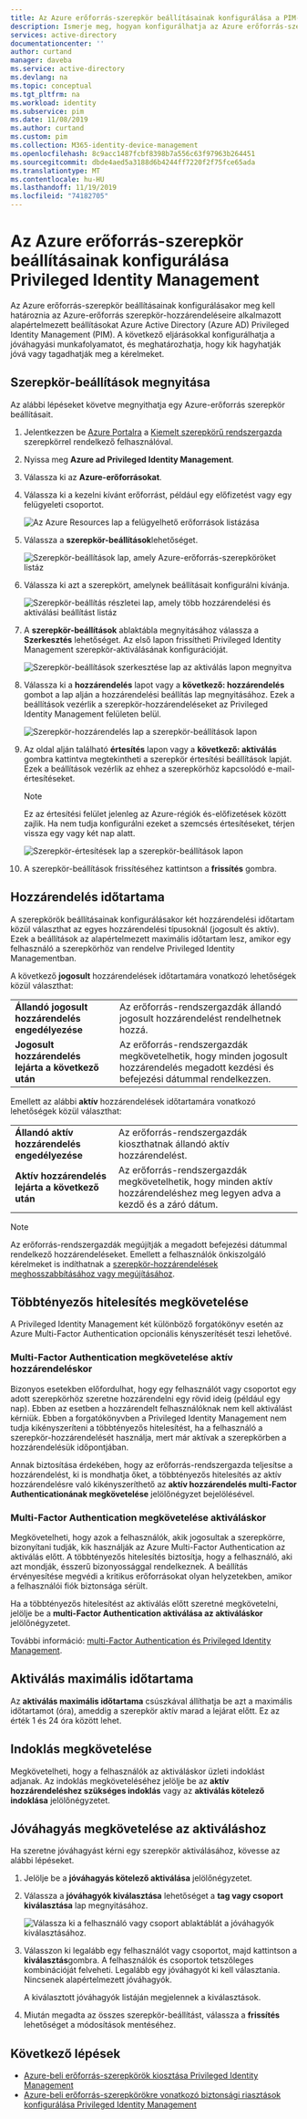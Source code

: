 ```yaml
---
title: Az Azure erőforrás-szerepkör beállításainak konfigurálása a PIM-ben – Azure AD | Microsoft Docs
description: Ismerje meg, hogyan konfigurálhatja az Azure erőforrás-szerepkör beállításait a Azure AD Privileged Identity Management (PIM) szolgáltatásban.
services: active-directory
documentationcenter: ''
author: curtand
manager: daveba
ms.service: active-directory
ms.devlang: na
ms.topic: conceptual
ms.tgt_pltfrm: na
ms.workload: identity
ms.subservice: pim
ms.date: 11/08/2019
ms.author: curtand
ms.custom: pim
ms.collection: M365-identity-device-management
ms.openlocfilehash: 8c9acc1487fcbf8398b7a556c63f97963b264451
ms.sourcegitcommit: dbde4aed5a3188d6b4244ff7220f2f75fce65ada
ms.translationtype: MT
ms.contentlocale: hu-HU
ms.lasthandoff: 11/19/2019
ms.locfileid: "74182705"
---
```

# <a name="configure-azure-resource-role-settings-in-privileged-identity-management"></a>Az Azure erőforrás-szerepkör beállításainak konfigurálása Privileged Identity Management

Az Azure erőforrás-szerepkör beállításainak konfigurálásakor meg kell határoznia az Azure-erőforrás szerepkör-hozzárendeléseire alkalmazott alapértelmezett beállításokat Azure Active Directory (Azure AD) Privileged Identity Management (PIM). A következő eljárásokkal konfigurálhatja a jóváhagyási munkafolyamatot, és meghatározhatja, hogy kik hagyhatják jóvá vagy tagadhatják meg a kérelmeket.

## <a name="open-role-settings"></a>Szerepkör-beállítások megnyitása

Az alábbi lépéseket követve megnyithatja egy Azure-erőforrás szerepkör beállításait.

1. Jelentkezzen be [Azure Portalra](https://portal.azure.com/) a [Kiemelt szerepkörű rendszergazda](../users-groups-roles/directory-assign-admin-roles.md#privileged-role-administrator) szerepkörrel rendelkező felhasználóval.

1. Nyissa meg **Azure ad Privileged Identity Management**.

1. Válassza ki az **Azure-erőforrásokat**.

1. Válassza ki a kezelni kívánt erőforrást, például egy előfizetést vagy egy felügyeleti csoportot.

    ![Az Azure Resources lap a felügyelhető erőforrások listázása](./media/pim-resource-roles-configure-role-settings/resources-list.png)

1. Válassza a **szerepkör-beállítások**lehetőséget.

    ![Szerepkör-beállítások lap, amely Azure-erőforrás-szerepköröket listáz](./media/pim-resource-roles-configure-role-settings/resources-role-settings.png)

1. Válassza ki azt a szerepkört, amelynek beállításait konfigurálni kívánja.

    ![Szerepkör-beállítás részletei lap, amely több hozzárendelési és aktiválási beállítást listáz](./media/pim-resource-roles-configure-role-settings/resources-role-setting-details.png)

1. A **szerepkör-beállítások** ablaktábla megnyitásához válassza a **Szerkesztés** lehetőséget. Az első lapon frissítheti Privileged Identity Management szerepkör-aktiválásának konfigurációját.

    ![Szerepkör-beállítások szerkesztése lap az aktiválás lapon megnyitva](./media/pim-resource-roles-configure-role-settings/role-settings-activation-tab.png)

1. Válassza ki a **hozzárendelés** lapot vagy a **következő: hozzárendelés** gombot a lap alján a hozzárendelési beállítás lap megnyitásához. Ezek a beállítások vezérlik a szerepkör-hozzárendeléseket az Privileged Identity Management felületen belül.

    ![Szerepkör-hozzárendelés lap a szerepkör-beállítások lapon](./media/pim-resource-roles-configure-role-settings/role-settings-assignment-tab.png)

1. Az oldal alján található **értesítés** lapon vagy a **következő: aktiválás** gombra kattintva megtekintheti a szerepkör értesítési beállítások lapját. Ezek a beállítások vezérlik az ehhez a szerepkörhöz kapcsolódó e-mail-értesítéseket.

    > [!NOTE]
    > Ez az értesítési felület jelenleg az Azure-régiók és-előfizetések között zajlik. Ha nem tudja konfigurálni ezeket a szemcsés értesítéseket, térjen vissza egy vagy két nap alatt.

    ![Szerepkör-értesítések lap a szerepkör-beállítások lapon](./media/pim-resource-roles-configure-role-settings/role-settings-notification-tab.png)

1. A szerepkör-beállítások frissítéséhez kattintson a **frissítés** gombra.

## <a name="assignment-duration"></a>Hozzárendelés időtartama

A szerepkörök beállításainak konfigurálásakor két hozzárendelési időtartam közül választhat az egyes hozzárendelési típusoknál (jogosult és aktív). Ezek a beállítások az alapértelmezett maximális időtartam lesz, amikor egy felhasználó a szerepkörhöz van rendelve Privileged Identity Managementban.

A következő **jogosult** hozzárendelések időtartamára vonatkozó lehetőségek közül választhat:

| | |
| --- | --- |
| **Állandó jogosult hozzárendelés engedélyezése** | Az erőforrás-rendszergazdák állandó jogosult hozzárendelést rendelhetnek hozzá. |
| **Jogosult hozzárendelés lejárta a következő után** | Az erőforrás-rendszergazdák megkövetelhetik, hogy minden jogosult hozzárendelés megadott kezdési és befejezési dátummal rendelkezzen. |

Emellett az alábbi **aktív** hozzárendelések időtartamára vonatkozó lehetőségek közül választhat:

| | |
| --- | --- |
| **Állandó aktív hozzárendelés engedélyezése** | Az erőforrás-rendszergazdák kioszthatnak állandó aktív hozzárendelést. |
| **Aktív hozzárendelés lejárta a következő után** | Az erőforrás-rendszergazdák megkövetelhetik, hogy minden aktív hozzárendeléshez meg legyen adva a kezdő és a záró dátum. |

> [!NOTE]
> Az erőforrás-rendszergazdák megújítják a megadott befejezési dátummal rendelkező hozzárendeléseket. Emellett a felhasználók önkiszolgáló kérelmeket is indíthatnak a [szerepkör-hozzárendelések meghosszabbításához vagy megújításához](pim-resource-roles-renew-extend.md).

## <a name="require-multi-factor-authentication"></a>Többtényezős hitelesítés megkövetelése

A Privileged Identity Management két különböző forgatókönyv esetén az Azure Multi-Factor Authentication opcionális kényszerítését teszi lehetővé.

### <a name="require-multi-factor-authentication-on-active-assignment"></a>Multi-Factor Authentication megkövetelése aktív hozzárendeléskor

Bizonyos esetekben előfordulhat, hogy egy felhasználót vagy csoportot egy adott szerepkörhöz szeretne hozzárendelni egy rövid ideig (például egy nap). Ebben az esetben a hozzárendelt felhasználóknak nem kell aktiválást kérniük. Ebben a forgatókönyvben a Privileged Identity Management nem tudja kikényszeríteni a többtényezős hitelesítést, ha a felhasználó a szerepkör-hozzárendelését használja, mert már aktívak a szerepkörben a hozzárendelésük időpontjában.

Annak biztosítása érdekében, hogy az erőforrás-rendszergazda teljesítse a hozzárendelést, ki is mondhatja őket, a többtényezős hitelesítés az aktív hozzárendelésre való kikényszeríthető az **aktív hozzárendelés multi-Factor Authenticationának megkövetelése** jelölőnégyzet bejelölésével.

### <a name="require-multi-factor-authentication-on-activation"></a>Multi-Factor Authentication megkövetelése aktiváláskor

Megkövetelheti, hogy azok a felhasználók, akik jogosultak a szerepkörre, bizonyítani tudják, kik használják az Azure Multi-Factor Authentication az aktiválás előtt. A többtényezős hitelesítés biztosítja, hogy a felhasználó, aki azt mondják, ésszerű bizonyossággal rendelkeznek. A beállítás érvényesítése megvédi a kritikus erőforrásokat olyan helyzetekben, amikor a felhasználói fiók biztonsága sérült.

Ha a többtényezős hitelesítést az aktiválás előtt szeretné megkövetelni, jelölje be a **multi-Factor Authentication aktiválása az aktiváláskor** jelölőnégyzetet.

További információ: [multi-Factor Authentication és Privileged Identity Management](pim-how-to-require-mfa.md).

## <a name="activation-maximum-duration"></a>Aktiválás maximális időtartama

Az **aktiválás maximális időtartama** csúszkával állíthatja be azt a maximális időtartamot (óra), ameddig a szerepkör aktív marad a lejárat előtt. Ez az érték 1 és 24 óra között lehet.

## <a name="require-justification"></a>Indoklás megkövetelése

Megkövetelheti, hogy a felhasználók az aktiváláskor üzleti indoklást adjanak. Az indoklás megköveteléséhez jelölje be az **aktív hozzárendeléshez szükséges indoklás** vagy az **aktiválás kötelező indoklása** jelölőnégyzetet.

## <a name="require-approval-to-activate"></a>Jóváhagyás megkövetelése az aktiváláshoz

Ha szeretne jóváhagyást kérni egy szerepkör aktiválásához, kövesse az alábbi lépéseket.

1. Jelölje be a **jóváhagyás kötelező aktiválása** jelölőnégyzetet.

1. Válassza a **jóváhagyók kiválasztása** lehetőséget a **tag vagy csoport kiválasztása** lap megnyitásához.

    ![Válassza ki a felhasználó vagy csoport ablaktáblát a jóváhagyók kiválasztásához.](./media/pim-resource-roles-configure-role-settings/resources-role-settings-select-approvers.png)

1. Válasszon ki legalább egy felhasználót vagy csoportot, majd kattintson a **kiválasztás**gombra. A felhasználók és csoportok tetszőleges kombinációját felveheti. Legalább egy jóváhagyót ki kell választania. Nincsenek alapértelmezett jóváhagyók.

    A kiválasztott jóváhagyók listáján megjelennek a kiválasztások.

1. Miután megadta az összes szerepkör-beállítást, válassza a **frissítés** lehetőséget a módosítások mentéséhez.

## <a name="next-steps"></a>Következő lépések

- [Azure-beli erőforrás-szerepkörök kiosztása Privileged Identity Management](pim-resource-roles-assign-roles.md)
- [Azure-beli erőforrás-szerepkörökre vonatkozó biztonsági riasztások konfigurálása Privileged Identity Management](pim-resource-roles-configure-alerts.md)
